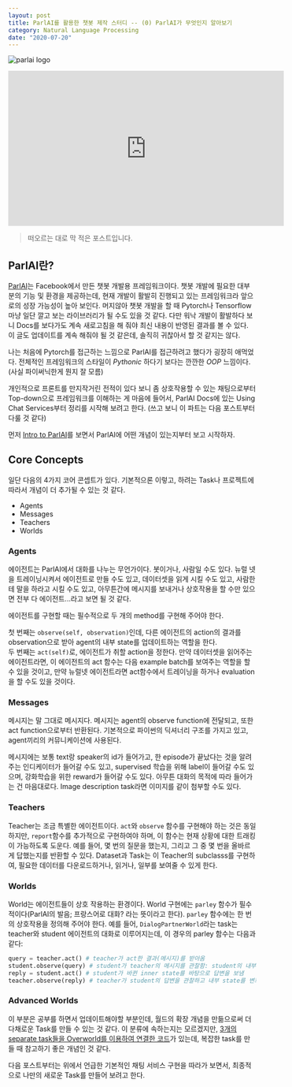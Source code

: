 ```yaml
---
layout: post
title: ParlAI를 활용한 챗봇 제작 스터디 -- (0) ParlAI가 무엇인지 알아보기
category: Natural Language Processing
date: "2020-07-20"
---
```


![parlai logo](https://parl.ai/docs/_static/img/parlai.png)

<iframe width="560" height="315" src="https://www.youtube.com/embed/rw2D82M9bBI" frameborder="0" allow="accelerometer; autoplay; encrypted-media; gyroscope; picture-in-picture" allowfullscreen></iframe>

> 떠오르는 대로 막 적은 포스트입니다.

## ParlAI란?

[ParlAI](https://parl.ai)는 Facebook에서 만든 챗봇 개발용 프레임워크이다.
챗봇 개발에 필요한 대부분의 기능 및 환경을 제공하는데, 현재 개발이 활발히 진행되고 있는 프레임워크라 앞으로의 성장 가능성이 높아 보인다.
머지않아 챗봇 개발을 할 때 Pytorch나 Tensorflow마냥 일단 깔고 보는 라이브러리가 될 수도 있을 것 같다.
다만 워낙 개발이 활발하다 보니 Docs를 보다가도 계속 새로고침을 해 줘야 최신 내용이 반영된 결과를 볼 수 있다.
이 글도 업데이트를 계속 해줘야 될 것 같은데, 솔직히 귀찮아서 할 것 같지는 않다.

나는 처음에 Pytorch를 접근하는 느낌으로 ParlAI를 접근하려고 했다가 굉장히 애먹었다.
전체적인 프레임워크의 스타일이 _Pythonic_ 하다기 보다는 깐깐한 _OOP_ 느낌이다.
(사실 파이써닉한게 뭔지 잘 모름)

<!-- more -->

개인적으로 프론트를 만지작거린 전적이 있다 보니 좀 상호작용할 수 있는 채팅으로부터 Top-down으로 프레임워크를 이해하는 게 마음에 들어서,
ParlAI Docs에 있는 Using Chat Services부터 정리를 시작해 보려고 한다. (쓰고 보니 이 파트는 다음 포스트부터 다룰 것 같다)

먼저 [Intro to ParlAI](https://parl.ai/docs/tutorial_basic.html)를 보면서 ParlAI에 어떤 개념이 있는지부터 보고 시작하자.

## Core Concepts

일단 다음의 4가지 코어 콘셉트가 있다. 기본적으론 이렇고, 하려는 Task나 프로젝트에 따라서 개념이 더 추가될 수 있는 것 같다.

- Agents
- Messages
- Teachers
- Worlds

### Agents

에이전트는 ParlAI에서 대화를 나누는 무언가이다. 봇이거나, 사람일 수도 있다.
뉴럴 넷을 트레이닝시켜서 에이전트로 만들 수도 있고, 데이터셋을 읽게 시킬 수도 있고, 사람한테 말을 하라고 시킬 수도 있고,
아무튼간에 메시지를 보내거나 상호작용을 할 수만 있으면 전부 다 에이전트...라고 보면 될 것 같다.

에이전트를 구현할 때는 필수적으로 두 개의 method를 구현해 주어야 한다.

첫 번째는 `observe(self, observation)`인데, 다른 에이전트의 action의 결과를 observation으로 받아 agent의 내부 state를 업데이트하는 역할을 한다.  
두 번째는 `act(self)`로, 에이전트가 취할 action을 정한다. 만약 데이터셋을 읽어주는 에이전트라면, 이 에이전트의 act 함수는 다음 example batch를 보여주는 역할을 할 수 있을 것이고, 만약 뉴럴넷 에이전트라면 act함수에서 트레이닝을 하거나 evaluation을 할 수도 있을 것이다.

### Messages

메시지는 말 그대로 메시지다. 메시지는 agent의 observe function에 전달되고, 또한 act function으로부터 반환된다.
기본적으로 파이썬의 딕셔너리 구조를 가지고 있고, agent끼리의 커뮤니케이션에 사용된다.

메시지에는 보통 text랑 speaker의 id가 들어가고, 한 episode가 끝났다는 것을 알려주는 인디케이터가 들어갈 수도 있고,
supervised 학습을 위해 label이 들어갈 수도 있으며, 강화학습을 위한 reward가 들어갈 수도 있다. 아무튼 대화의 목적에 따라 들어가는 건 마음대로다.
Image description task라면 이미지를 같이 첨부할 수도 있다.

### Teachers

Teacher는 조금 특별한 에이전트이다. `act`와 `observe` 함수를 구현해야 하는 것은 동일하지만, `report`함수를 추가적으로 구현하여야 하며,
이 함수는 현재 상황에 대한 트래킹이 가능하도록 도운다. 예를 들어, 몇 번의 질문을 했는지, 그리고 그 중 몇 번을 올바르게 답했는지를 반환할 수 있다.
Dataset과 Task는 이 Teacher의 subclasss를 구현하여, 필요한 데이터를 다운로드하거나, 읽거나, 일부를 보여줄 수 있게 한다.

### Worlds

World는 에이전트들이 상호 작용하는 환경이다. World 구현에는 `parley` 함수가 필수적이다(ParlAI의 발음; 프랑스어로 대화? 라는 뜻이라고 한다).
`parley` 함수에는 한 번의 상호작용을 정의해 주어야 한다. 예를 들어, `DialogPartnerWorld`라는 task는 teacher와 student 에이전트의 대화로 이루어지는데,
이 경우의 parley 함수는 다음과 같다:

```python
query = teacher.act() # teacher가 act한 결과(메시지)를 받아옴
student.observe(query) # student가 teacher의 메시지를 관찰함: student의 내부 state가 변함
reply = student.act() # student가 바뀐 inner state를 바탕으로 답변을 보냄
teacher.observe(reply) # teacher가 student의 답변을 관찰하고 내부 state를 변화시킴
```

### Advanced Worlds

이 부분은 공부를 하면서 업데이트해야할 부분인데, 월드의 확장 개념을 만듦으로써 더 다채로운 Task를 만들 수 있는 것 같다.
이 분류에 속하는지는 모르겠지만, [3개의 separate task들을 Overworld를 이용하여 연결한 코드](https://github.com/facebookresearch/ParlAI/blob/master/parlai/chat_service/tasks/overworld_demo/worlds.py)가 있는데, 복잡한 task를 만들 때 참고하기 좋은 개념인 것 같다.

다음 포스트부터는 위에서 언급한 기본적인 채팅 서비스 구현을 따라가 보면서, 최종적으로 나만의 새로운 Task를 만들어 보려고 한다.

<!--
* World
  * OnboardWorld
    World가 본격적으로 시작되기 전 호출할 수 있는 World.
* Agent
* Task
  * Teacher
* Project

3개의 separate task들을 overworld를 이용하여 연결한 코드 -- [Overworld Demo](https://github.com/facebookresearch/ParlAI/blob/master/parlai/chat_service/tasks/overworld_demo/worlds.py)
>

